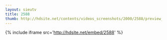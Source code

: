 ```yaml
---
layout: sieutv
title: 2588
thumb: http://hdsite.net/contents/videos_screenshots/2000/2588/preview_360p.mp4.jpg
---
```

{% include iframe src='http://hdsite.net/embed/2588' %}
 
